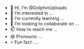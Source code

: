 - 👋 Hi, I’m @DolphinUploads
- 👀 I’m interested in ...
- 🌱 I’m currently learning ...
- 💞️ I’m looking to collaborate on ...
- 📫 How to reach me ...
- 😄 Pronouns: ...
- ⚡ Fun fact: ...

<!---
DolphinUploads/DolphinUploads is a ✨ special ✨ repository because its `README.md` (this file) appears on your GitHub profile.
You can click the Preview link to take a look at your changes.
--->
